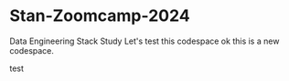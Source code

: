 # Stan-Zoomcamp-2024
Data Engineering Stack Study
Let's test this codespace ok this is a new codespace.
<!-- docker network create meka-network
docker volume create --name dtc_postgres_volume_local -d local --> test 
